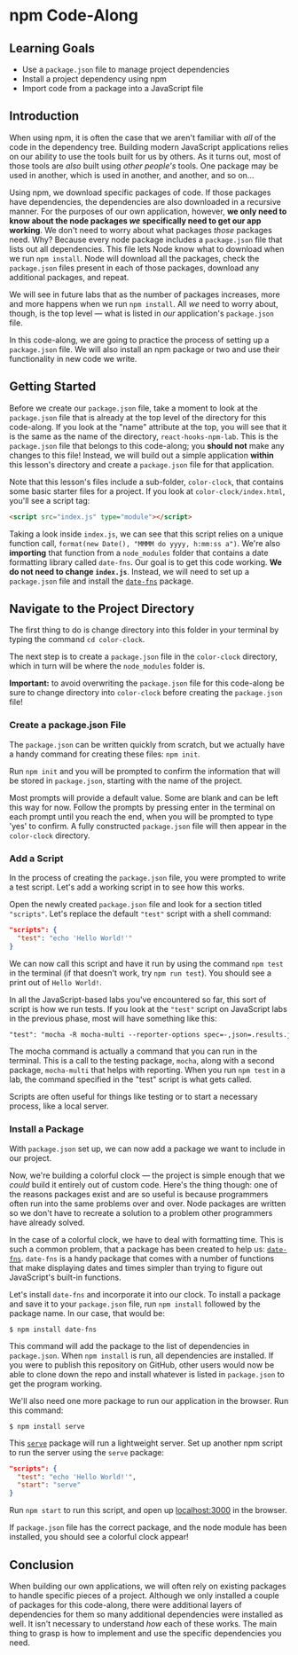 # npm Code-Along

## Learning Goals

- Use a `package.json` file to manage project dependencies
- Install a project dependency using npm
- Import code from a package into a JavaScript file

## Introduction

When using npm, it is often the case that we aren't familiar with _all_ of the
code in the dependency tree. Building modern JavaScript applications relies on
our ability to use the tools built for us by others. As it turns out, most of
those tools are _also_ built using _other people's_ tools. One package may be
used in another, which is used in another, and another, and so on...

Using npm, we download specific packages of code. If those packages have
dependencies, the dependencies are also downloaded in a recursive manner. For
the purposes of our own application, however, **we only need to know about the
node packages _we_ specifically need to get our app working**. We don't need to
worry about what packages _those_ packages need. Why? Because every node package
includes a `package.json` file that lists out all dependencies. This file lets
Node know what to download when we run `npm install`. Node will download all the
packages, check the `package.json` files present in each of those packages,
download any additional packages, and repeat.

We will see in future labs that as the number of packages increases, more and
more happens when we run `npm install`. All _we_ need to worry about, though, is
the top level — what is listed in _our_ application's `package.json` file.

In this code-along, we are going to practice the process of setting up a
`package.json` file. We will also install an npm package or two and use their
functionality in new code we write.

## Getting Started

Before we create our `package.json` file, take a moment to look at the
`package.json` file that is already at the top level of the directory for this
code-along. If you look at the "name" attribute at the top, you will see that it
is the same as the name of the directory, `react-hooks-npm-lab`. This is the
`package.json` file that belongs to this code-along; you **should not** make any
changes to this file! Instead, we will build out a simple application **within**
this lesson's directory and create a `package.json` file for that application.

Note that this lesson's files include a sub-folder, `color-clock`, that contains
some basic starter files for a project. If you look at `color-clock/index.html`,
you'll see a script tag:

```html
<script src="index.js" type="module"></script>
```

Taking a look inside `index.js`, we can see that this script relies on a unique
function call, `format(new Date(), "MMMM do yyyy, h:mm:ss a")`. We're also
**importing** that function from a `node_modules` folder that contains a date
formatting library called `date-fns`. Our goal is to get this code working. **We
do not need to change `index.js`**. Instead, we will need to set up a
`package.json` file and install the
[`date-fns`](https://www.npmjs.com/package/date-fns) package.

## Navigate to the Project Directory

The first thing to do is change directory into this folder in your terminal by
typing the command `cd color-clock`.

The next step is to create a `package.json` file in the `color-clock` directory,
which in turn will be where the `node_modules` folder is.

**Important:** to avoid overwriting the `package.json` file for this code-along
be sure to change directory into `color-clock` before creating the
`package.json` file!

### Create a package.json File

The `package.json` can be written quickly from scratch, but we actually have a
handy command for creating these files: `npm init`.

Run `npm init` and you will be prompted to confirm the information that will be
stored in `package.json`, starting with the name of the project.

Most prompts will provide a default value. Some are blank and can be left this
way for now. Follow the prompts by pressing enter in the terminal on each prompt
until you reach the end, when you will be prompted to type 'yes' to confirm. A
fully constructed `package.json` file will then appear in the `color-clock`
directory.

### Add a Script

In the process of creating the `package.json` file, you were prompted to write a
test script. Let's add a working script in to see how this works.

Open the newly created `package.json` file and look for a section titled
`"scripts"`. Let's replace the default `"test"` script with a shell command:

```json
"scripts": {
  "test": "echo 'Hello World!'"
}
```

We can now call this script and have it run by using the command `npm test` in
the terminal (if that doesn't work, try `npm run test`). You should see a print
out of `Hello World!`.

In all the JavaScript-based labs you've encountered so far, this sort of script
is how we run tests. If you look at the `"test"` script on JavaScript labs in
the previous phase, most will have something like this:

```txt
"test": "mocha -R mocha-multi --reporter-options spec=-,json=.results.json"
```

The mocha command is actually a command that you can run in the terminal. This
is a call to the testing package, `mocha`, along with a second package,
`mocha-multi` that helps with reporting. When you run `npm test` in a lab, the
command specified in the "test" script is what gets called.

Scripts are often useful for things like testing or to start a necessary
process, like a local server.

### Install a Package

With `package.json` set up, we can now add a package we want to include in our
project.

Now, we're building a colorful clock — the project is simple enough that we
_could_ build it entirely out of custom code. Here's the thing though: one of
the reasons packages exist and are so useful is because programmers often run
into the same problems over and over. Node packages are written so we don't have
to recreate a solution to a problem other programmers have already solved.

In the case of a colorful clock, we have to deal with formatting time. This is
such a common problem, that a package has been created to help us:
[`date-fns`][date-fns]. `date-fns` is a handy package that comes with a number
of functions that make displaying dates and times simpler than trying to figure
out JavaScript's built-in functions.

Let's install `date-fns` and incorporate it into our clock. To install a package
and save it to your `package.json` file, run `npm install` followed by the
package name. In our case, that would be:

```console
$ npm install date-fns
```

This command will add the package to the list of dependencies in `package.json`.
When `npm install` is run, all dependencies are installed. If you were to
publish this repository on GitHub, other users would now be able to clone down
the repo and install whatever is listed in `package.json` to get the program
working.

We'll also need one more package to run our application in the browser. Run this
command:

```console
$ npm install serve
```

This [`serve`](https://www.npmjs.com/package/serve) package will run a
lightweight server. Set up another npm script to run the server using the
`serve` package:

```json
"scripts": {
  "test": "echo 'Hello World!'",
  "start": "serve"
}
```

Run `npm start` to run this script, and open up
[localhost:3000](http://localhost:3000) in the browser.

If `package.json` file has the correct package, and the node module has been
installed, you should see a colorful clock appear!

## Conclusion

When building our own applications, we will often rely on existing packages to
handle specific pieces of a project. Although we only installed a couple of
packages for this code-along, there were additional layers of dependencies for
them so many additional dependencies were installed as well. It isn't necessary
to understand _how_ each of these works. The main thing to grasp is how to
implement and use the specific dependencies you need.

[date-fns]: (https://www.npmjs.com/package/date-fns)
